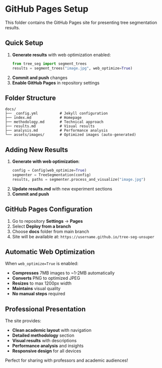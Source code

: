 # GitHub Pages Setup

This folder contains the GitHub Pages site for presenting tree segmentation results.

## Quick Setup

1. **Generate results** with web optimization enabled:
   ```python
   from tree_seg import segment_trees
   results = segment_trees("image.jpg", web_optimize=True)
   ```
2. **Commit and push** changes
3. **Enable GitHub Pages** in repository settings

## Folder Structure

```
docs/
├── _config.yml          # Jekyll configuration
├── index.md             # Homepage
├── methodology.md       # Technical approach
├── results.md           # Visual results
├── analysis.md          # Performance analysis
└── assets/images/       # Optimized images (auto-generated)
```

## Adding New Results

1. **Generate with web optimization**:
   ```python
   config = Config(web_optimize=True)
   segmenter = TreeSegmentation(config)
   results, paths = segmenter.process_and_visualize("image.jpg")
   ```
2. **Update results.md** with new experiment sections
3. **Commit and push**

## GitHub Pages Configuration

1. Go to repository **Settings** → **Pages**
2. Select **Deploy from a branch**
3. Choose **docs** folder from main branch
4. Site will be available at: `https://username.github.io/tree-seg-unsuper`

## Automatic Web Optimization

When `web_optimize=True` is enabled:
- **Compresses** 7MB images to ~1-2MB automatically
- **Converts** PNG to optimized JPEG
- **Resizes** to max 1200px width
- **Maintains** visual quality
- **No manual steps** required

## Professional Presentation

The site provides:
- **Clean academic layout** with navigation
- **Detailed methodology** section
- **Visual results** with descriptions
- **Performance analysis** and insights
- **Responsive design** for all devices

Perfect for sharing with professors and academic audiences!
